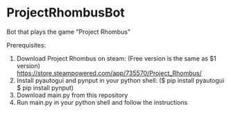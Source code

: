 # ProjectRhombusBot
Bot that plays the game "Project Rhombus"

Prerequisites:
1. Download Project Rhombus on steam: (Free version is the same as $1 version)
   https://store.steampowered.com/app/735570/Project_Rhombus/
2. Install pyautogui and pynput in your python shell:
   ($ pip install pyautogui
   $ pip install pynput)
3. Download main.py from this repository
4. Run main.py in your python shell and follow the instructions
